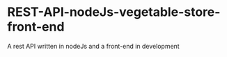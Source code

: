 # REST-API-nodeJs-vegetable-store-front-end
A rest API written in nodeJs and a front-end in development

